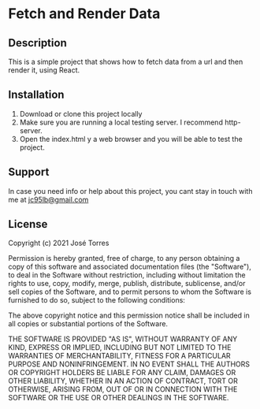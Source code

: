 # Fetch and Render Data
## Description
This is a simple project that shows how to fetch data from a url and then render it, using React.

## Installation
1. Download or clone this project locally
2. Make sure you are running a local testing server. I recommend http-server.
3. Open the index.html y a web browser and you will be able to test the project.

## Support
In case you need info or help about this project, you cant stay in touch with me at jc95lb@gmail.com

## License
Copyright (c) 2021 José Torres

Permission is hereby granted, free of charge, to any person obtaining a copy of this software and associated documentation files (the "Software"), to deal in the Software without restriction, including without limitation the rights to use, copy, modify, merge, publish, distribute, sublicense, and/or sell copies of the Software, and to permit persons to whom the Software is furnished to do so, subject to the following conditions:

The above copyright notice and this permission notice shall be included in all copies or substantial portions of the Software.

THE SOFTWARE IS PROVIDED "AS IS", WITHOUT WARRANTY OF ANY KIND, EXPRESS OR IMPLIED, INCLUDING BUT NOT LIMITED TO THE WARRANTIES OF MERCHANTABILITY, FITNESS FOR A PARTICULAR PURPOSE AND NONINFRINGEMENT. IN NO EVENT SHALL THE AUTHORS OR COPYRIGHT HOLDERS BE LIABLE FOR ANY CLAIM, DAMAGES OR OTHER LIABILITY, WHETHER IN AN ACTION OF CONTRACT, TORT OR OTHERWISE, ARISING FROM, OUT OF OR IN CONNECTION WITH THE SOFTWARE OR THE USE OR OTHER DEALINGS IN THE SOFTWARE.

